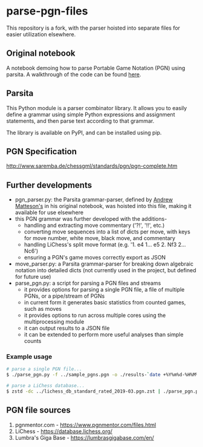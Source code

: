 
# parse-pgn-files

This repository is a fork, with the parser hoisted into separate files for easier utilization elsewhere.

## Original notebook
A notebook demoing how to parse Portable Game Notation (PGN) using parsita. A walkthrough of the code can be found [here](https://a-matteson.medium.com/parsing-pgn-chess-games-with-python-68a2c199665c).

## Parsita
This Python module is a parser combinator library. It allows you to easily define a grammar using simple Python expressions and assignment statements, and then parse text according to that grammar.

The library is available on PyPI, and can be installed using pip.

## PGN Specification
http://www.saremba.de/chessgml/standards/pgn/pgn-complete.htm

## Further developments
- pgn_parser.py: the Parsita grammar-parser, defined by [Andrew Matteson's](https://medium.com/@a-matteson) in his original notebook, was hoisted into this file, making it available for use elsewhere
- this PGN grammar was further developed with the additions-
  - handling and extracting move commentary ('?!', '!!', etc.)
  - converting move sequences into a list of dicts per move, with keys for move number, white move, black move, and commentary
  - handling LiChess's split move format (e.g. '1. e4  1... e5 2. Nf3 2... Nc6')
  - ensuring a PGN's game moves correctly export as JSON
- move_parser.py: a Parsita grammar-parser for breaking down algebraic notation into detailed dicts (not currently used in the project, but defined for future use)
- parse_pgn.py: a script for parsing a PGN files and streams
  - it  provides options for parsing a single PGN file, a file of multiple PGNs, or a pipe/stream of PGNs
  - in current form it generates basic statistics from counted games, such as moves
  - it provides options to run across multiple cores using the multiprocessing module
  - it can output results to a JSON file
  - it can be extended to perform more useful analyses than simple counts

### Example usage
```bash
# parse a single PGN file...
$ ./parse_pgn.py -f ../sample_pgns.pgn -o ./results-`date +%Y%m%d-%H%M%S`.json

# parse a LiChess database...
$ zstd -dc ../lichess_db_standard_rated_2019-03.pgn.zst | ./parse_pgn.py -f /dev/stdin -o ./results-`date +%Y%m%d-%H%M%S`.txt
```

## PGN file sources
1. pgnmentor.com - https://www.pgnmentor.com/files.html
2. LiChess - https://database.lichess.org/
3. Lumbra's Giga Base - https://lumbrasgigabase.com/en/
